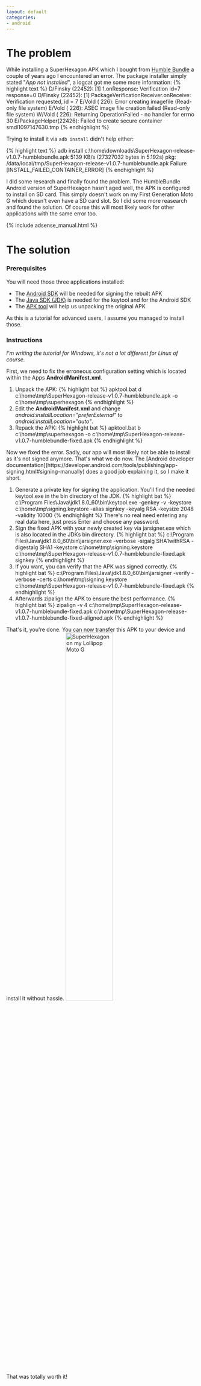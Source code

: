 ```yaml
---
layout: default
categories:
- android
---
```

# The problem

While installing a SuperHexagon APK which I bought from [Humble Bundle](https://www.humblebundle.com/store/p/superhexagon_storefront) a couple of years ago I encountered an error. The package installer simply stated "*App not installed*", a logcat got me some more information:
{% highlight text %}
D/Finsky  (22452): [1] 1.onResponse: Verification id=7 response=0
D/Finsky  (22452): [1] PackageVerificationReceiver.onReceive: Verification requested, id = 7
E/Vold    (  226): Error creating imagefile (Read-only file system)
E/Vold    (  226): ASEC image file creation failed (Read-only file system)
W/Vold    (  226): Returning OperationFailed - no handler for errno 30
E/PackageHelper(22426): Failed to create secure container smdl1097147630.tmp
{% endhighlight %}

Trying to install it via `adb install` didn't help either:

{% highlight text %}
adb install c:\home\downloads\SuperHexagon-release-v1.0.7-humblebundle.apk
5139 KB/s (27327032 bytes in 5.192s)
    pkg: /data/local/tmp/SuperHexagon-release-v1.0.7-humblebundle.apk
Failure [INSTALL_FAILED_CONTAINER_ERROR]
{% endhighlight %}

I did some research and finally found the problem. The HumbleBundle Android version of SuperHexagon hasn't aged well, the APK is configured to install on SD card. This simply doesn't work on my First Generation Moto G which doesn't even have a SD card slot. So I did some more reasearch and found the solution. Of course this will most likely work for other applications with the same error too.
<!--more-->
{% include adsense_manual.html %}
# The solution

### Prerequisites
You will need those three applications installed:

* The [Android SDK](http://developer.android.com/sdk/index.html) will be needed for signing the rebuilt APK
* The [Java SDK (JDK)](http://www.oracle.com/technetwork/java/javase/downloads/index.html) is needed for the keytool and for the Android SDK
* The [APK tool](http://ibotpeaches.github.io/Apktool/install/) will help us unpacking the original APK

As this is a tutorial for advanced users, I assume you managed to install those.

### Instructions

*I'm writing the tutorial for Windows, it's not a lot different for Linux of course.*

First, we need to fix the erroneous configuration setting which is located within the Apps **AndroidManifest.xml**.
<ol>
<li>Unpack the APK:
{% highlight bat %}
apktool.bat d c:\home\tmp\SuperHexagon-release-v1.0.7-humblebundle.apk -o c:\home\tmp\superhexagon
{% endhighlight %}</li>
<li>Edit the <b>AndroidManifest.xml</b> and change <i>android:installLocation="preferExternal"</i> to <i>android:installLocation="auto"</i>.</li>
<li>Repack the APK:
{% highlight bat %}
apktool.bat b c:\home\tmp\superhexagon -o c:\home\tmp\SuperHexagon-release-v1.0.7-humblebundle-fixed.apk
{% endhighlight %}</li>
</ol>
Now we fixed the error. Sadly, our app will most likely not be able to install as it's not signed anymore. That's what we do now. The [Android developer documentation](https://developer.android.com/tools/publishing/app-signing.html#signing-manually) does a good job explaining it, so I make it short.
<ol>
<li>Generate a private key for signing the application. You'll find the needed keytool.exe in the bin directory of the JDK.
{% highlight bat %}
c:\Program Files\Java\jdk1.8.0_60\bin\keytool.exe -genkey -v -keystore c:\home\tmp\signing.keystore -alias signkey -keyalg RSA -keysize 2048 -validity 10000
{% endhighlight %}
There's no real need entering any real data here, just press Enter and choose any password.</li>
<li>Sign the fixed APK with your newly created key via jarsigner.exe which is also located in the JDKs bin directory.
{% highlight bat %}
c:\Program Files\Java\jdk1.8.0_60\bin\jarsigner.exe -verbose -sigalg SHA1withRSA -digestalg SHA1 -keystore c:\home\tmp\signing.keystore c:\home\tmp\SuperHexagon-release-v1.0.7-humblebundle-fixed.apk signkey
{% endhighlight %}</li>
<li>If you want, you can verify that the APK was signed correctly.
{% highlight bat %}
c:\Program Files\Java\jdk1.8.0_60\bin\jarsigner -verify -verbose -certs c:\home\tmp\signing.keystore c:\home\tmp\SuperHexagon-release-v1.0.7-humblebundle-fixed.apk
{% endhighlight %}</li>
<li>Afterwards zipalign the APK to ensure the best performance.
{% highlight bat %}
zipalign -v 4 c:\home\tmp\SuperHexagon-release-v1.0.7-humblebundle-fixed.apk c:\home\tmp\SuperHexagon-release-v1.0.7-humblebundle-fixed-aligned.apk
{% endhighlight %}</li>
</ol>
That's it, you're done. You can now transfer this APK to your device and install it without hassle.

<img src="https://adminswerk.de/assets/2015-09-18-superhexagon_android_lollipop.png" alt="SuperHexagon on my Lollipop Moto G" width="50%" height="50%">

That was totally worth it!
